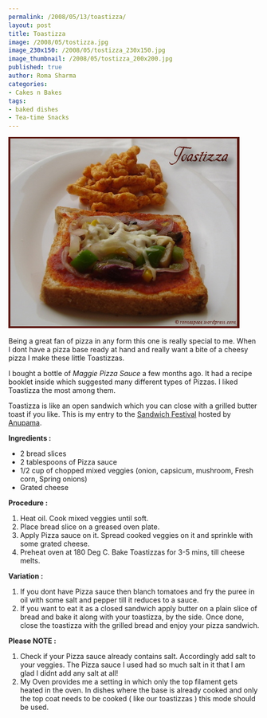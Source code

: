 ```yaml
--- 
permalink: /2008/05/13/toastizza/
layout: post
title: Toastizza
image: /2008/05/tostizza.jpg
image_230x150: /2008/05/tostizza_230x150.jpg
image_thumbnail: /2008/05/tostizza_200x200.jpg
published: true
author: Roma Sharma
categories: 
- Cakes n Bakes
tags:
- baked dishes
- Tea-time Snacks
---
```

<a href="/2008/05/tostizza.jpg"><img class="alignnone size-full wp-image-289" src="/2008/05/tostizza.jpg" alt="" width="465" height="384" /></a>

Being a great fan of pizza in any form this one is really special to me. When I dont have a pizza base ready at hand and really want a bite of a cheesy pizza I make these little Toastizzas.

I bought a bottle of <em>Maggie Pizza Sauce</em> a few months ago. It had a recipe booklet inside which suggested many different types of Pizzas. I liked Toastizza the most among them.

Toastizza is like an open sandwich which you can close with a grilled butter toast if you like. This is my entry to the <a href="http://food-n-more.blogspot.com/2008/04/announcing-sandwich-festival-2008.html">Sandwich Festival</a> hosted by <a href="http://www.blogger.com/profile/07835843531587212609">Anupama</a>.

<strong>Ingredients :</strong>
<ul>
	<li>2 bread slices</li>
	<li>2 tablespoons of Pizza sauce</li>
	<li>1/2 cup of chopped mixed veggies (onion, capsicum, mushroom, Fresh corn, Spring onions)</li>
	<li>Grated cheese</li>
</ul>
<p style="text-align:left;"><strong>Procedure :</strong></p>

<ol>
	<li>Heat oil. Cook mixed veggies until soft.</li>
	<li>Place bread slice on a greased oven plate.</li>
	<li>Apply Pizza sauce on it. Spread cooked veggies on it and sprinkle with some grated cheese.</li>
	<li>Preheat oven at 180 Deg C. Bake Toastizzas for 3-5 mins, till cheese melts.</li>
</ol>
<p style="text-align:left;"><strong>Variation :</strong></p>

<ol>
	<li>If you dont have Pizza sauce then blanch tomatoes and fry the puree in oil with some salt and pepper till it reduces to a sauce.</li>
	<li>If you want to eat it as a closed sandwich apply butter on a plain slice of bread and bake it along with your toastizza, by the side. Once done, close the toastizza with the grilled bread and enjoy your pizza sandwich.</li>
</ol>
<p style="text-align:left;"><strong>Please NOTE :</strong></p>

<ol>
	<li>Check if your Pizza sauce already contains salt. Accordingly add salt to your veggies. The Pizza sauce I used had so much salt in it that I am glad I didnt add any salt at all!</li>
	<li>My Oven provides me a setting in which only the top filament gets heated in the oven. In dishes where the base is already cooked and only the top coat needs to be cooked ( like our toastizzas ) this mode should be used.</li>
</ol>
<p style="text-align:left;"></p>
